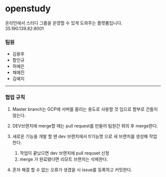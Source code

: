 
# openstudy
온라인에서 스터디 그룹을 운영할 수 있게 도와주는 플랫폼입니다.
35.190.139.82:8001
### 팀원
  - 김용후
  - 함인규
  - 허예은
  - 채예진
  - 김예지

* * *

### 협업 규칙
1. Master branch는 GCP에 서버를 올리는 용도로 사용할 것 임으로 함부로 건들지 않는다. 

2. DEV브랜치에 merge할 때는 pull request를 만들어 팀원간 회의 후 merge한다.

3. 새로운 기능을 개발 할 땐 dev 브랜치에서 f/기능명 으로 새 브랜치를 생성해 작업한다.
    1. 작업이 끝났으면 dev 브랜치에 pull requset 신청
    2. merge 가 완료됐다면 리모트 브랜치는 삭제한다.

4. 혼자 해결 할 수 없는 오류가 생겼을 시 issue를 등록하고 커밋한다.
